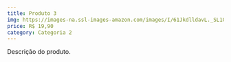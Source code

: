 ```yaml
---
title: Produto 3
img: https://images-na.ssl-images-amazon.com/images/I/61JkdlldavL._SL1000_.jpg
price: R$ 19,90
category: Categoria 2
---
```


Descrição do produto.

